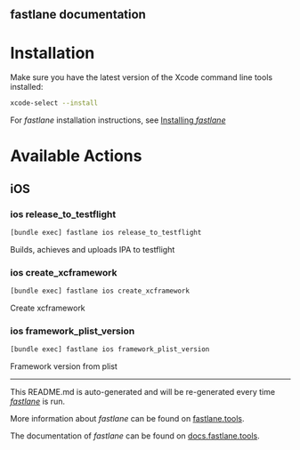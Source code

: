 fastlane documentation
----

# Installation

Make sure you have the latest version of the Xcode command line tools installed:

```sh
xcode-select --install
```

For _fastlane_ installation instructions, see [Installing _fastlane_](https://docs.fastlane.tools/#installing-fastlane)

# Available Actions

## iOS

### ios release_to_testflight

```sh
[bundle exec] fastlane ios release_to_testflight
```

Builds, achieves and uploads IPA to testflight

### ios create_xcframework

```sh
[bundle exec] fastlane ios create_xcframework
```

Create xcframework

### ios framework_plist_version

```sh
[bundle exec] fastlane ios framework_plist_version
```

Framework version from plist

----

This README.md is auto-generated and will be re-generated every time [_fastlane_](https://fastlane.tools) is run.

More information about _fastlane_ can be found on [fastlane.tools](https://fastlane.tools).

The documentation of _fastlane_ can be found on [docs.fastlane.tools](https://docs.fastlane.tools).
